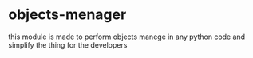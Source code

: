 # objects-menager

this module is made to perform objects manege in any python code and simplify the thing for the developers
